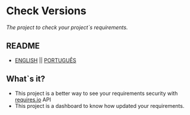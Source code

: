 # Check Versions
_The project to check your project`s requirements._

## README
- [ENGLISH](README.md) || [PORTUGUÊS](README-ptbr.md)

## What`s it?

 - This project is a better way to see your requirements security with [requires.io](http://requires.io) API
 - This project is a dashboard to know how updated your requirements.




